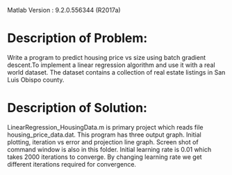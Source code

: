 Matlab Version : 9.2.0.556344 (R2017a)

# Description of Problem: 
Write a program to predict housing price vs size using batch gradient descent.To implement a linear regression algorithm and use it with a real world dataset. The dataset contains a collection of real estate listings in San Luis Obispo county.

# Description of Solution:
LinearRegression_HousingData.m is primary project which reads file housing_price_data.dat. This program has three output graph. Initial plotting, iteration vs error and projection line graph. Screen shot of command window is also in this folder. Initial learning rate is 0.01 which takes 2000 iterations to converge. By changing learning rate we get different iterations required for convergence. 

